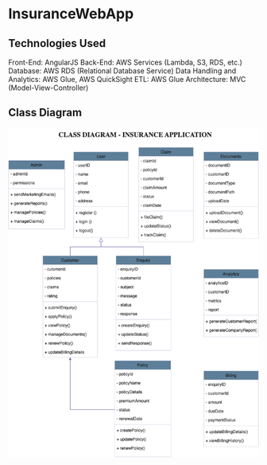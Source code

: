 # InsuranceWebApp


## Technologies Used
Front-End: AngularJS
Back-End: AWS Services (Lambda, S3, RDS, etc.)
Database: AWS RDS (Relational Database Service)
Data Handling and Analytics: AWS Glue, AWS QuickSight
ETL: AWS Glue
Architecture: MVC (Model-View-Controller)

## Class Diagram
![Class Digram](/src/Images/InsuranceWebApp.png)
